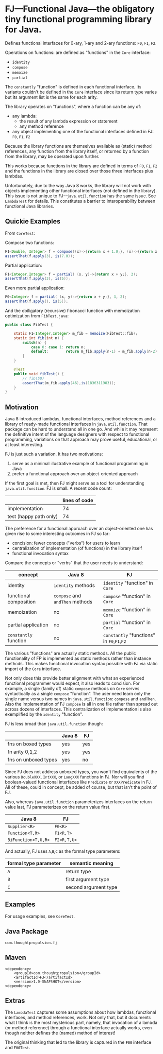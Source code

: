 # FJ—Functional Java—the obligatory tiny functional programming library for Java.

Defines functional interfaces for 0-ary, 1-ary and 2-ary functions: `F0`, `F1`, `F2`.

Operations on functions: are defined as "functions" in the `Core` interface:

* `identity`
* `compose`
* `memoize`
* `partial`

The `constantly` "function" is defined in each functional interface. Its variants couldn't be defined in the `Core` interface since its return type varies but its argument list is the same for each arity.

The library operates on "functions", where a function can be any of:

* any lambda:
  * the result of any lambda expression or statement
  * any method reference
* any object implementing one of the functional interfaces defined in FJ: `F0`, `F1`, `F2`

Because the library functions are themselves available as (static) method references, any function from the library itself, or returned by a function from the library, may be operated upon further.

This works because functions in the library are defined in terms of `F0`, `F1`, `F2` and the functions in the library are closed over those three interfaces plus lambdas.

Unfortunately, due to the way Java 8 works, the library will not work with objects implementing other functional interfaces (not defined in the library). This issue is not unique to FJ--`java.util.function` has the same issue. See `LambdaTest` for details. This constitutes a barrier to interoperability between functional Java libraries.

## Quickie Examples

From `CoreTest`:

Compose two functions:

```java
F1<Double, Integer> f = compose((x)->{return x + 1.0;}, (x)->{return x * 2;});
assertThat(f.apply(3), is(7.0));
```

Partial application:

```java
F1<Integer,Integer> f = partial( (x, y)->{return x + y;}, 2);
assertThat(f.apply(3), is(5));
```

Even more partial application:
```java
F0<Integer> f = partial( (x, y)->{return x + y;}, 3, 2);
assertThat(f.apply(), is(5));
```

And the obiligatory (recursive) fibonacci function with memoization optimization from `FibTest.java`:

```java
public class FibTest {

    static F1<Integer,Integer> m_fib = memoize(FibTest::fib);
    static int fib(int n) {
        switch(n) {
            case 0: case 1: return n;
            default:        return m_fib.apply(n-1) + m_fib.apply(n-2);
        }
    }

    @Test
    public void fibTest() {
        // fib(50)
        assertThat(m_fib.apply(46),is(1836311903));
    }
}
```

## Motivation

Java 8 introduced lambdas, functional interfaces, method references and a library of ready-made functional interfaces in `java.util.function`. That package can be hard to understand all in one go. And while it may represent the definitive intent of the language designers with respect to functional programming, variations on that approach may prove useful, educational, or at least interesting.

FJ is just such a variation. It has two motivations:

1. serve as a minimal illustrative example of functional programming in Java
2. prefer a functional approach over an object-oriented approach

If the first goal is met, then FJ might serve as a tool for understanding `java.util.function`. FJ is small. A recent code count:

|                       | lines of code |
| ----------------------|---------------|
| implementation        | 74            |
| test (happy path only)| 74            |

The preference for a functional approach over an object-oriented one has given rise to some interesting outcomes in FJ so far:

* concision: fewer concepts ("verbs") for users to learn
* centralization of implementation (of functions) in the library itself
* functional invocation syntax

Compare the concepts or "verbs" that the user needs to understand:

| concept               | Java 8                          | FJ                                        |
| ----------------------|---------------------------------|-------------------------------------------|
| identity              | `identity` methods              | `identity`   "function" in `Core`         |
| functional composition| `compose` and `andThen` methods | `compose`    "function" in `Core`         |
| memoization           | no                              | `memoize`    "function" in `Core`         |
| partial application   | no                              | `partial`    "function" in `Core`         |
| `constantly` function | no                              | `constantly` "functions" in `F0`,`F1`,`F2`|

The various "functions" are actually static methods. All the public functionality of FP is implemented as static methods rather than instance methods. This makes functional invocation syntax possible with FJ via static import of the `Core` interface.

Not only does this provide better alignment with what an experienced functional programmer would expect, it also leads to concision. For example, a single (family of) static `compose` methods on `Core` serves syntactically as a single `compose` "function". The user need learn only the single name versus two names in `java.util.function`: `compose` and `andThen`. Also the implementation of FJ `compose` is all in one file rather than spread out across dozens of interfaces. This centralization of implementation is also exemplified by the `identity` "function".

FJ is less broad than `java.util.function` though:

|                      | Java 8 | FJ  |
| ---------------------|--------|-----|
| fns on boxed types   | yes    | yes |
| fn arity 0,1,2       | yes    | yes |
| fns on unboxed types | yes    | no  |

Since FJ does not address unboxed types, you won't find equivalents of the various `DoubleXXX`, `IntXXX`, or `LongXXX` functions in FJ. Nor will you find boolean-valued functional interfaces like `Predicate` or `XXXPredicate` in FJ. All of these, could in concept, be added of course, but that isn't the point of FJ.

Also, whereas `java.util.function` parameterizes interfaces on the return value last, FJ parameterizes on the return value first.
 
|      Java 8        |    FJ       |
|--------------------|-------------|
| `Supplier<R>`      | `F0<R>`     |
| `Function<T,R>`    | `F1<R,T>`   |
| `BiFunction<T,U,R>`| `F2<R,T,U>` |

And actually, FJ uses `A`,`B`,`C` as the formal type parameters:

| formal type parameter | semantic meaning     |
|-----------------------|----------------------|
| `A`                   | return type          |
| `B`                   | first argument type  |
| `C`                   | second argument type |

## Examples

For usage examples, see `CoreTest`.

## Java Package

`com.thoughtpropulsion.fj`

## Maven

```
<dependency>
    <groupId>com.thoughtpropulsion</groupId>
    <artifactId>FJ</artifactId>
    <version>1.0-SNAPSHOT</version>
<dependency>
```

## Extras

The `LambdaTest` captures some assumptions about how lambdas, functional interfaces, and method references, work. Not only that, but it documents what I think is the most mysterious part, namely, that invocation of a lambda (or method reference) through a functional interface actually works, even though neither defines the (named) method of interest!

The original thinking that led to the library is captured in the `F00` interface and `F00Test`.